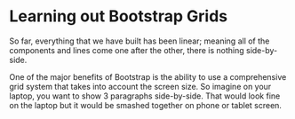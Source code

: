 # Learning out Bootstrap Grids

So far, everything that we have built has been linear; meaning all of the components and lines come one after the other, there is nothing side-by-side.

One of the major benefits of Bootstrap is the ability to use a comprehensive grid system that takes into account the screen size. So imagine on your laptop, you want to show 3 paragraphs side-by-side. That would look fine on the laptop but it would be smashed together on phone or tablet screen.